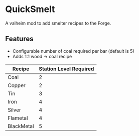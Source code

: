 # QuickSmelt

A valheim mod to add smelter recipes to the Forge.

## Features

* Configurable number of coal required per bar (default is 5)
* Adds 1:1 wood -> coal recipe

| Recipe | Station Level Required |
| ------ | ---------------------- |
| Coal | 2 |
| Copper | 2 |
| Tin | 3 |
| Iron | 4 |
| Silver | 4 | 
| Flametal | 4 |
| BlackMetal | 5 |